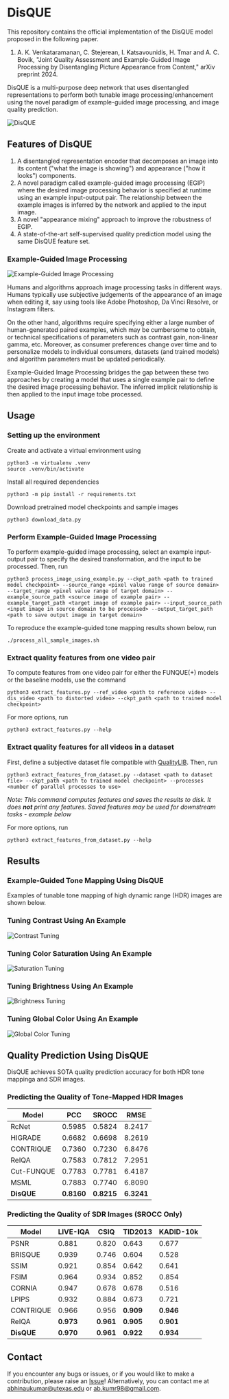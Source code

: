 # DisQUE
This repository contains the official implementation of the DisQUE model proposed in the following paper.

1. A. K. Venkataramanan, C. Stejerean, I. Katsavounidis, H. Tmar and A. C. Bovik, "Joint Quality Assessment and Example-Guided Image Processing by Disentangling Picture Appearance from Content," arXiv preprint 2024.

DisQUE is a multi-purpose deep network that uses disentangled representations to perform both tunable image processing/enhancement using the novel paradigm of example-guided image processing, and image quality prediction.

![DisQUE](images/disque_flowchart.png)

## Features of DisQUE
1. A disentangled representation encoder that decomposes an image into its content ("what the image is showing") and appearance ("how it looks") components.
2. A novel paradigm called example-guided image processing (EGIP) where the desired image processing behavior is specified at runtime using an example input-output pair. The relationship between the example images is inferred by the network and applied to the input image.
3. A novel "appearance mixing" approach to improve the robustness of EGIP.
4. A state-of-the-art self-supervised quality prediction model using the same DisQUE feature set.

### Example-Guided Image Processing
![Example-Guided Image Processing](images/egip_flowchart.png)

Humans and algorithms approach image processing tasks in different ways. Humans typically use subjective judgements of the appearance of an image when editing it, say using tools like Adobe Photoshop, Da Vinci Resolve, or Instagram filters. 

On the other hand, algorithms require specifying either a large number of human-generated paired examples, which may be cumbersome to obtain, or technical specifications of parameters such as contrast gain, non-linear gamma, etc. Moreover, as consumer preferences change over time and to personalize models to individual consumers, datasets (and trained models) and algorithm parameters must be updated periodically.

Example-Guided Image Processing bridges the gap between these two approaches by creating a model that uses a single example pair to define the desired image processing behavior. The inferred implicit relationship is then applied to the input image tobe processed.

## Usage
### Setting up the environment
Create and activate a virtual environment using
```
python3 -m virtualenv .venv
source .venv/bin/activate
```
Install all required dependencies
```
python3 -m pip install -r requirements.txt
```

Download pretrained model checkpoints and sample images
```
python3 download_data.py
```

### Perform Example-Guided Image Processing
To perform example-guided image processing, select an example input-output pair to specify the desired transformation, and the input to be processed. Then, run

```
python3 process_image_using_example.py --ckpt_path <path to trained model checkpoint> --source_range <pixel value range of source domain> --target_range <pixel value range of target domain> --example_source_path <source image of example pair> --example_target_path <target image of example pair> --input_source_path <input image in source domain to be processed> --output_target_path <path to save output image in target domain>
```

To reproduce the example-guided tone mapping results shown below, run
```
./process_all_sample_images.sh
```

### Extract quality features from one video pair
To compute features from one video pair for either the FUNQUE(+) models or the baseline models, use the command

```
python3 extract_features.py --ref_video <path to reference video> --dis_video <path to distorted video> --ckpt_path <path to trained model checkpoint>
```

For more options, run
```
python3 extract_features.py --help
```

### Extract quality features for all videos in a dataset
First, define a subjective dataset file compatible with [QualityLIB](https://github.com/abhinaukumar/qualitylib). Then, run
```
python3 extract_features_from_dataset.py --dataset <path to dataset file> --ckpt_path <path to trained model checkpoint> --processes <number of parallel processes to use>
```
*Note: This command computes features and saves the results to disk. It does __not__ print any features. Saved features may be used for downstream tasks - example below*

For more options, run
```
python3 extract_features_from_dataset.py --help
```

## Results

### Example-Guided Tone Mapping Using DisQUE
Examples of tunable tone mapping of high dynamic range (HDR) images are shown below.

### Tuning Contrast Using An Example
![Contrast Tuning](images/distm_example_contrast.png)
### Tuning Color Saturation Using An Example
![Saturation Tuning](images/distm_example_saturation.png)
### Tuning Brightness Using An Example
![Brightness Tuning](images/distm_example_brightness.png)
### Tuning Global Color Using An Example
![Global Color Tuning](images/distm_example_color.png)

## Quality Prediction Using DisQUE
DisQUE achieves SOTA quality prediction accuracy for both HDR tone mappinga and SDR images.

### Predicting the Quality of Tone-Mapped HDR Images

| Model | PCC | SROCC | RMSE
| ----- | --- | ----- | ----
| RcNet | 0.5985 | 0.5824 | 8.2417
| HIGRADE | 0.6682 | 0.6698 | 8.2619
| CONTRIQUE |  0.7360 | 0.7230 | 6.8476
| ReIQA | 0.7583 | 0.7812 | 7.2951
| Cut-FUNQUE | 0.7783 | 0.7781 | 6.4187
| MSML | 0.7883 | 0.7740 | 6.8090
__DisQUE__ | __0.8160__ | __0.8215__ | __6.3241__

### Predicting the Quality of SDR Images (SROCC Only)
| Model | LIVE-IQA | CSIQ | TID2013 | KADID-10k
| ----- | -------- | ---- | ------- | ---------
PSNR | 0.881 | 0.820 |  0.643 | 0.677
BRISQUE | 0.939 | 0.746 | 0.604 |  0.528
SSIM | 0.921 | 0.854 | 0.642 | 0.641
FSIM | 0.964 | 0.934 | 0.852 | 0.854
CORNIA | 0.947 | 0.678 | 0.678 | 0.516
LPIPS | 0.932 | 0.884 | 0.673 | 0.721
CONTRIQUE | 0.966 | 0.956 | __0.909__ | __0.946__
ReIQA | __0.973__ | __0.961__ | __0.905__ | __0.901__
__DisQUE__ | __0.970__ | __0.961__ | __0.922__ | __0.934__

## Contact
If you encounter any bugs or issues, or if you would like to make a contribution, please raise an [Issue](https://github.com/abhinaukumar/disque/issues)! Alternatively, you can contact me at [abhinaukumar@utexas.edu](mailto:abhinaukumar@utexas.edu) or [ab.kumr98@gmail.com](mailto:ab.kumr98@gmail.com).
